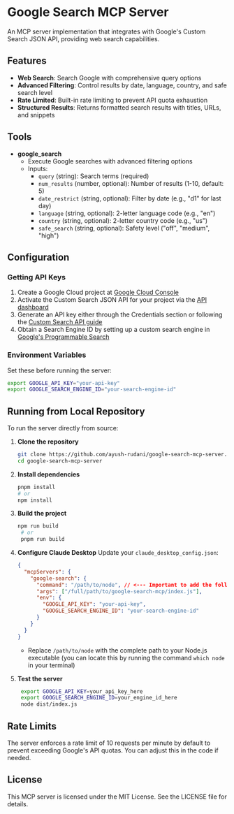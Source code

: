 # Google Search MCP Server

An MCP server implementation that integrates with Google's Custom Search JSON API, providing web search capabilities.

## Features

- **Web Search**: Search Google with comprehensive query options
- **Advanced Filtering**: Control results by date, language, country, and safe search level
- **Rate Limited**: Built-in rate limiting to prevent API quota exhaustion
- **Structured Results**: Returns formatted search results with titles, URLs, and snippets

## Tools

- **google_search**
  - Execute Google searches with advanced filtering options
  - Inputs:
    - `query` (string): Search terms (required)
    - `num_results` (number, optional): Number of results (1-10, default: 5)
    - `date_restrict` (string, optional): Filter by date (e.g., "d1" for last day)
    - `language` (string, optional): 2-letter language code (e.g., "en")
    - `country` (string, optional): 2-letter country code (e.g., "us")
    - `safe_search` (string, optional): Safety level ("off", "medium", "high")

## Configuration

### Getting API Keys

1. Create a Google Cloud project at [Google Cloud Console](https://console.cloud.google.com/)
2. Activate the Custom Search JSON API for your project via the [API dashboard](https://console.cloud.google.com/apis/api/customsearch.googleapis.com)
3. Generate an API key either through the Credentials section or following the [Custom Search API guide](https://developers.google.com/custom-search/v1/overview)
4. Obtain a Search Engine ID by setting up a custom search engine in [Google's Programmable Search](https://programmablesearchengine.google.com/)

### Environment Variables

Set these before running the server:

```bash
export GOOGLE_API_KEY="your-api-key"
export GOOGLE_SEARCH_ENGINE_ID="your-search-engine-id"
```

## Running from Local Repository

To run the server directly from source:

1. **Clone the repository**

   ```bash
   git clone https://github.com/ayush-rudani/google-search-mcp-server.git
   cd google-search-mcp-server
   ```

2. **Install dependencies**

   ```bash
   pnpm install
   # or
   npm install
   ```

3. **Build the project**

   ```bash
   npm run build
    # or
    pnpm run build
   ```

4. **Configure Claude Desktop**
   Update your `claude_desktop_config.json`:

   ```json
   {
     "mcpServers": {
       "google-search": {
         "command": "/path/to/node", // <--- Important to add the following, run in your terminal `echo "$(which node)"` to get the path
         "args": ["/full/path/to/google-search-mcp/index.js"],
         "env": {
           "GOOGLE_API_KEY": "your-api-key",
           "GOOGLE_SEARCH_ENGINE_ID": "your-search-engine-id"
         }
       }
     }
   }
   ```

   - Replace `/path/to/node` with the complete path to your Node.js executable (you can locate this by running the command `which node` in your terminal)

5. **Test the server**
   ```bash
    export GOOGLE_API_KEY=your_api_key_here
    export GOOGLE_SEARCH_ENGINE_ID=your_engine_id_here
    node dist/index.js
   ```

## Rate Limits

The server enforces a rate limit of 10 requests per minute by default to prevent exceeding Google's API quotas. You can adjust this in the code if needed.

## License

This MCP server is licensed under the MIT License. See the LICENSE file for details.
